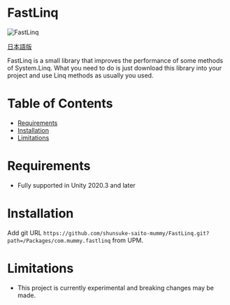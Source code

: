 # FastLinq
![FastLinq](https://socialify.git.ci/shunsuke-saito-mummy/FastLinq/image?description=1&descriptionEditable=Improves%20linq%20performance%20in%20no%20time&font=Source%20Code%20Pro&forks=1&issues=1&language=1&name=1&owner=1&pulls=1&stargazers=1&theme=Light)

[日本語版](README.ja.md)

FastLinq is a small library that improves the performance of some methods of System.Linq. What you need to do is just download this library into your project and use Linq methods as usually you used.

# Table of Contents

 - [Requirements](#requirements)
 - [Installation](#installation)
 - [Limitations](#limitations)


# Requirements
 - Fully supported in Unity 2020.3 and later

# Installation
Add git URL `https://github.com/shunsuke-saito-mummy/FastLinq.git?path=/Packages/com.mummy.fastlinq` from UPM.
 
# Limitations
 - This project is currently experimental and breaking changes may be made.